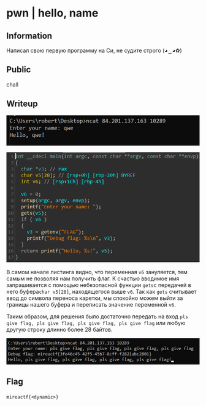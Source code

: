 # pwn | hello, name

## Information
Написал свою первую программу на Си, не судите строго (◕‿◕✿)

## Public
chall

## Writeup
![](img/hello.png)

![](img/src.png)

В самом начале листинга видно, что переменная ```v6``` зануляется, тем самым не позволяя нам получить флаг. К счастью вводимое имя запрашивается с помощью небезопасной функции ```gets```с передачей в него буфера```char v5[28]```, находящегося выше ```v6```. Так как ```gets``` считывает ввод до символа переноса каретки, мы спокойно можем выйти за границы нашего буфера и переписать значение переменной ```v6```. 

Таким образом, для решения было достаточно передать на вход ```pls give flag, pls give flag, pls give flag, pls give flag``` или любую другую строку длинно более 28 байтов.

![](img/flag.png)

## Flag
`mireactf{<dynamic>}`